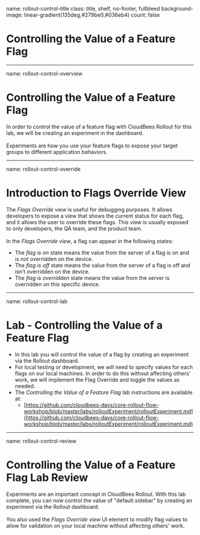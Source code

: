 name: rollout-control-title
class: title, shelf, no-footer, fullbleed
background-image: linear-gradient(135deg,#279be0,#036eb4)
count: false

# Controlling the Value of a Feature Flag

---
name: rollout-control-overview
# Controlling the Value of a Feature Flag

In order to control the value of a feature flag with CloudBees Rollout for this lab, we will be creating an experiment in the dashboard.
<br/>
<br/>
Experiments are how you use your feature flags to expose your target groups to different application behaviors.

---
name: rollout-control-override

# Introduction to Flags Override View

The *Flags Override view* is useful for debugging purposes. It allows developers to expose a view that shows the current status for each flag, and it allows the user to override these flags. This view is usually exposed to only developers, the QA team, and the product team.
<br/>
<br/>
In the *Flags Override view*, a flag can appear in the following states:
* The *flag is on* state means the value from the server of a flag is on and is not overridden on the device.
* The *flag is off* state means the value from the server of a flag is off and isn’t overridden on the device.
* The *flag is overridden* state means the value from the server is overridden on this specific device.

---
name: rollout-control-lab
# Lab - Controlling the Value of a Feature Flag

* In this lab you will control the value of a flag by creating an experiment via the Rollout dashboard.
* For local testing or development, we will need to specify values for each flags on our local machines. In order to do this without affecting others' work, we will implement the Flag Override and toggle the values as needed.
* The *Controlling the Value of a Feature Flag* lab instructions are available at:
  * [https://github.com/cloudbees-days/core-rollout-flow-workshop/blob/master/labs/rolloutExperiment/rolloutExperiment.md](https://github.com/cloudbees-days/core-rollout-flow-workshop/blob/master/labs/rolloutExperiment/rolloutExperiment.md)

---
name: rollout-control-review

# Controlling the Value of a Feature Flag Lab Review

Experiments are an important concept in CloudBees Rollout. With this lab complete, you can now control the value of "default.sidebar" by creating an experiment via the Rollout dashboard.
<br/>
<br/>
You also used the *Flags Override view* UI element to modify flag values to allow for validation on your local machine without affecting others' work.
